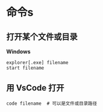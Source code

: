 # 命令s

## 打开某个文件或目录

**Windows**

```shell
explorer[.exe] filename
start filename
```

## 用 VsCode 打开

```shell
code filename  # 可以是文件或目录路径
```

